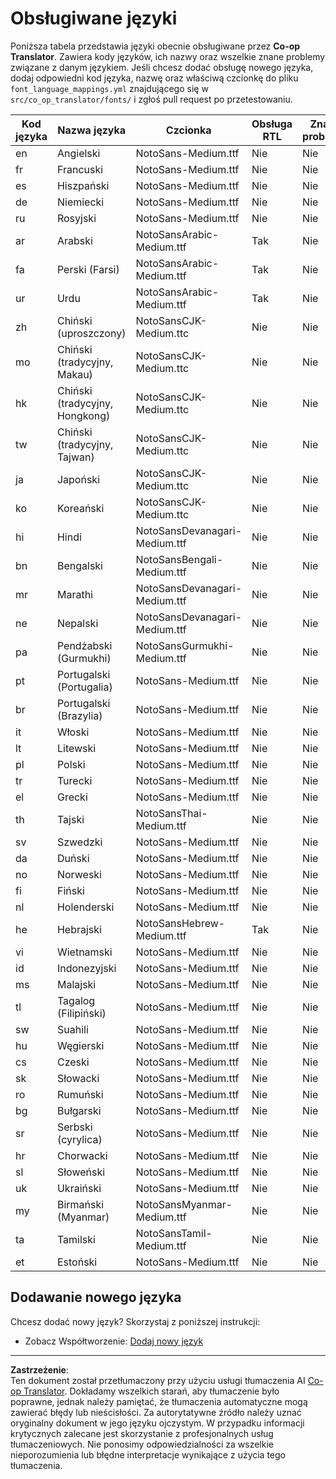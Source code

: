 <!--
CO_OP_TRANSLATOR_METADATA:
{
  "original_hash": "badae5ee6451cc1a6e367cfe5ba92efa",
  "translation_date": "2025-10-15T03:07:46+00:00",
  "source_file": "getting_started/supported-languages.md",
  "language_code": "pl"
}
-->
# Obsługiwane języki

Poniższa tabela przedstawia języki obecnie obsługiwane przez **Co-op Translator**. Zawiera kody języków, ich nazwy oraz wszelkie znane problemy związane z danym językiem. Jeśli chcesz dodać obsługę nowego języka, dodaj odpowiedni kod języka, nazwę oraz właściwą czcionkę do pliku `font_language_mappings.yml` znajdującego się w `src/co_op_translator/fonts/` i zgłoś pull request po przetestowaniu.

| Kod języka    | Nazwa języka         | Czcionka                          | Obsługa RTL | Znane problemy |
|---------------|----------------------|-----------------------------------|-------------|----------------|
| en            | Angielski            | NotoSans-Medium.ttf               | Nie         | Nie            |
| fr            | Francuski            | NotoSans-Medium.ttf               | Nie         | Nie            |
| es            | Hiszpański           | NotoSans-Medium.ttf               | Nie         | Nie            |
| de            | Niemiecki            | NotoSans-Medium.ttf               | Nie         | Nie            |
| ru            | Rosyjski             | NotoSans-Medium.ttf               | Nie         | Nie            |
| ar            | Arabski              | NotoSansArabic-Medium.ttf         | Tak         | Nie            |
| fa            | Perski (Farsi)       | NotoSansArabic-Medium.ttf         | Tak         | Nie            |
| ur            | Urdu                 | NotoSansArabic-Medium.ttf         | Tak         | Nie            |
| zh            | Chiński (uproszczony)| NotoSansCJK-Medium.ttc            | Nie         | Nie            |
| mo            | Chiński (tradycyjny, Makau) | NotoSansCJK-Medium.ttc    | Nie         | Nie            |
| hk            | Chiński (tradycyjny, Hongkong) | NotoSansCJK-Medium.ttc  | Nie         | Nie            |
| tw            | Chiński (tradycyjny, Tajwan) | NotoSansCJK-Medium.ttc   | Nie         | Nie            |
| ja            | Japoński             | NotoSansCJK-Medium.ttc            | Nie         | Nie            |
| ko            | Koreański            | NotoSansCJK-Medium.ttc            | Nie         | Nie            |
| hi            | Hindi                | NotoSansDevanagari-Medium.ttf     | Nie         | Nie            |
| bn            | Bengalski            | NotoSansBengali-Medium.ttf        | Nie         | Nie            |
| mr            | Marathi              | NotoSansDevanagari-Medium.ttf     | Nie         | Nie            |
| ne            | Nepalski             | NotoSansDevanagari-Medium.ttf     | Nie         | Nie            |
| pa            | Pendżabski (Gurmukhi)| NotoSansGurmukhi-Medium.ttf       | Nie         | Nie            |
| pt            | Portugalski (Portugalia)| NotoSans-Medium.ttf           | Nie         | Nie            |
| br            | Portugalski (Brazylia)  | NotoSans-Medium.ttf           | Nie         | Nie            |
| it            | Włoski               | NotoSans-Medium.ttf               | Nie         | Nie            |
| lt            | Litewski             | NotoSans-Medium.ttf               | Nie         | Nie            |
| pl            | Polski               | NotoSans-Medium.ttf               | Nie         | Nie            |
| tr            | Turecki              | NotoSans-Medium.ttf               | Nie         | Nie            |
| el            | Grecki               | NotoSans-Medium.ttf               | Nie         | Nie            |
| th            | Tajski               | NotoSansThai-Medium.ttf           | Nie         | Nie            |
| sv            | Szwedzki             | NotoSans-Medium.ttf               | Nie         | Nie            |
| da            | Duński               | NotoSans-Medium.ttf               | Nie         | Nie            |
| no            | Norweski             | NotoSans-Medium.ttf               | Nie         | Nie            |
| fi            | Fiński               | NotoSans-Medium.ttf               | Nie         | Nie            |
| nl            | Holenderski          | NotoSans-Medium.ttf               | Nie         | Nie            |
| he            | Hebrajski            | NotoSansHebrew-Medium.ttf         | Tak         | Nie            |
| vi            | Wietnamski           | NotoSans-Medium.ttf               | Nie         | Nie            |
| id            | Indonezyjski         | NotoSans-Medium.ttf               | Nie         | Nie            |
| ms            | Malajski             | NotoSans-Medium.ttf               | Nie         | Nie            |
| tl            | Tagalog (Filipiński) | NotoSans-Medium.ttf               | Nie         | Nie            |
| sw            | Suahili              | NotoSans-Medium.ttf               | Nie         | Nie            |
| hu            | Węgierski            | NotoSans-Medium.ttf               | Nie         | Nie            |
| cs            | Czeski               | NotoSans-Medium.ttf               | Nie         | Nie            |
| sk            | Słowacki             | NotoSans-Medium.ttf               | Nie         | Nie            |
| ro            | Rumuński             | NotoSans-Medium.ttf               | Nie         | Nie            |
| bg            | Bułgarski            | NotoSans-Medium.ttf               | Nie         | Nie            |
| sr            | Serbski (cyrylica)   | NotoSans-Medium.ttf               | Nie         | Nie            |
| hr            | Chorwacki            | NotoSans-Medium.ttf               | Nie         | Nie            |
| sl            | Słoweński            | NotoSans-Medium.ttf               | Nie         | Nie            |
| uk            | Ukraiński            | NotoSans-Medium.ttf               | Nie         | Nie            |
| my            | Birmański (Myanmar)  | NotoSansMyanmar-Medium.ttf        | Nie         | Nie            |
| ta            | Tamilski             | NotoSansTamil-Medium.ttf          | Nie         | Nie            |
| et            | Estoński             | NotoSans-Medium.ttf               | Nie         | Nie            |

## Dodawanie nowego języka

Chcesz dodać nowy język? Skorzystaj z poniższej instrukcji:

- Zobacz Współtworzenie: <a href="../CONTRIBUTING.md#contribute-a-new-language">Dodaj nowy język</a>

---

**Zastrzeżenie**:  
Ten dokument został przetłumaczony przy użyciu usługi tłumaczenia AI [Co-op Translator](https://github.com/Azure/co-op-translator). Dokładamy wszelkich starań, aby tłumaczenie było poprawne, jednak należy pamiętać, że tłumaczenia automatyczne mogą zawierać błędy lub nieścisłości. Za autorytatywne źródło należy uznać oryginalny dokument w jego języku ojczystym. W przypadku informacji krytycznych zalecane jest skorzystanie z profesjonalnych usług tłumaczeniowych. Nie ponosimy odpowiedzialności za wszelkie nieporozumienia lub błędne interpretacje wynikające z użycia tego tłumaczenia.